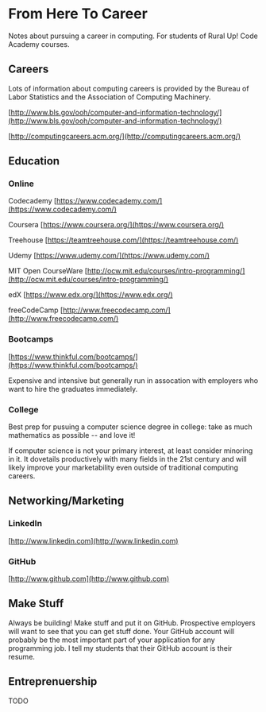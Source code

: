 
# From Here To Career

Notes about pursuing a career in computing.
For students of Rural Up! Code Academy courses.

## Careers

Lots of information about computing
careers is provided by the Bureau of Labor Statistics
and the Association of Computing Machinery.

[http://www.bls.gov/ooh/computer-and-information-technology/](http://www.bls.gov/ooh/computer-and-information-technology/)

[http://computingcareers.acm.org/](http://computingcareers.acm.org/)

## Education

### Online

Codecademy
[https://www.codecademy.com/](https://www.codecademy.com/)

Coursera
[https://www.coursera.org/](https://www.coursera.org/)

Treehouse
[https://teamtreehouse.com/](https://teamtreehouse.com/)

Udemy
[https://www.udemy.com/](https://www.udemy.com/)

MIT Open CourseWare
[http://ocw.mit.edu/courses/intro-programming/](http://ocw.mit.edu/courses/intro-programming/)

edX
[https://www.edx.org/](https://www.edx.org/)

freeCodeCamp
[http://www.freecodecamp.com/](http://www.freecodecamp.com/)


### Bootcamps

[https://www.thinkful.com/bootcamps/](https://www.thinkful.com/bootcamps/)

Expensive and intensive but generally run in assocation with employers who want
to hire the graduates immediately.

### College

Best prep for pusuing a computer science degree in college:
take as much mathematics as possible -- and love it!

If computer science is not your primary interest, at least
consider minoring in it. It dovetails productively with
many fields in the 21st century and will likely improve
your marketability even outside of traditional computing
careers.

## Networking/Marketing

### LinkedIn

[http://www.linkedin.com](http://www.linkedin.com)

### GitHub

[http://www.github.com](http://www.github.com)

## Make Stuff

Always be building! Make stuff and put it on GitHub.  Prospective employers
will want to see that you can get stuff done. Your GitHub account will probably
be the most important part of your application for any programming job. I tell
my students that their GitHub account is their resume.

## Entreprenuership

TODO
